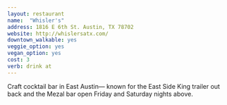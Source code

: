 ```yaml
---
layout: restaurant
name:  "Whisler's"
address: 1816 E 6th St. Austin, TX 78702
website: http://whislersatx.com/
downtown_walkable: yes
veggie_option: yes
vegan_option: yes
cost: 3
verb: drink at
---
```


Craft cocktail bar in East Austin— known for the East Side King trailer out back and the Mezal bar open Friday and Saturday nights above.
